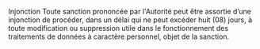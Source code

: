 Injonction
Toute sanction prononcée par l'Autorité peut être assortie d’une injonction de procéder, dans un délai qui ne peut excéder huit (08) jours, à toute modification ou suppression utile dans le fonctionnement des traitements de données à caractère personnel, objet de la sanction.